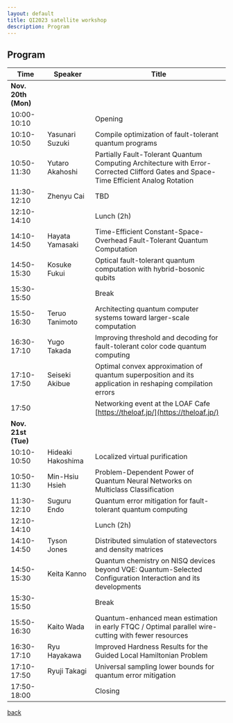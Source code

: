 ```yaml
---
layout: default
title: QI2023 satellite workshop
description: Program
---
```


## Program

| Time        | Speaker | Title |
|-------------|---------|-------|
| **Nov. 20th (Mon)** | | |
| 10:00-10:10 | | Opening |
| 10:10-10:50 | Yasunari Suzuki | Compile optimization of fault-tolerant quantum programs |
| 10:50-11:30 | Yutaro Akahoshi | Partially Fault-Tolerant Quantum Computing Architecture with Error-Corrected Clifford Gates and Space-Time Efficient Analog Rotation |
| 11:30-12:10 | Zhenyu Cai | TBD |
| 12:10-14:10 | | Lunch (2h) |
| 14:10-14:50 | Hayata Yamasaki | Time-Efficient Constant-Space-Overhead Fault-Tolerant Quantum Computation |
| 14:50-15:30 | Kosuke Fukui | Optical fault-tolerant quantum computation with hybrid-bosonic qubits |
| 15:30-15:50 | | Break |
| 15:50-16:30 | Teruo Tanimoto | Architecting quantum computer systems toward larger-scale computation |
| 16:30-17:10 | Yugo Takada | Improving threshold and decoding for fault-tolerant color code quantum computing |
| 17:10-17:50 | Seiseki Akibue | Optimal convex approximation of quantum superposition and its application in reshaping compilation errors |
| 17:50 | | Networking event at the LOAF Cafe [https://theloaf.jp/](https://theloaf.jp/) |
| **Nov. 21st (Tue)** | | |
| 10:10-10:50 | Hideaki Hakoshima | Localized virtual purification |
| 10:50-11:30 | Min-Hsiu Hsieh | Problem-Dependent Power of Quantum Neural Networks on Multiclass Classification |
| 11:30-12:10 | Suguru Endo | Quantum error mitigation for fault-tolerant quantum computing |
| 12:10-14:10 | | Lunch (2h) |
| 14:10-14:50 | Tyson Jones | Distributed simulation of statevectors and density matrices |
| 14:50-15:30 | Keita Kanno | Quantum chemistry on NISQ devices beyond VQE: Quantum-Selected Configuration Interaction and its developments |
| 15:30-15:50 | | Break |
| 15:50-16:30 | Kaito Wada | Quantum-enhanced mean estimation in early FTQC / Optimal parallel wire-cutting with fewer resources |
| 16:30-17:10 | Ryu Hayakawa | Improved Hardness Results for the Guided Local Hamiltonian Problem |
| 17:10-17:50 | Ryuji Takagi | Universal sampling lower bounds for quantum error mitigation |
| 17:50-18:00 | | Closing |


[back](./)
